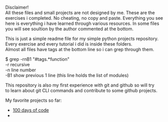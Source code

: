 Disclaimer!\
All these files and small projects are not designed by me. These are the \
exercises i completed. No cheating, no copy and paste. Everything you see \
here is everything i have learned through various resources. In some files \
you will see soultion by the author commented at the bottom.


This is just a simple readme file for my simple python projects repository. \
Every exercise and every tutorial i did is inside these folders. \
Almost all files have tags at the bottom line so i can grep through them.


$ grep -rnB1 "#tags.*function" \
-r recursive \
-n line number \
-B1 show previous 1 line (this line holds the list of modules)


This repository is also my first experience with git and github so will try \
to learn about git CLI commands and contribute to some github projects.


My favorite projects so far:
- [100 days of code](https://github.com/MorphZG/python_projects/tree/main/100_days_of_code)
- 


